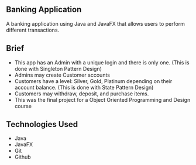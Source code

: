 ## Banking Application

A banking application using Java and JavaFX that allows users to perform different transactions.

## Brief
* This app has an Admin with a unique login and there is only one. (This is done with Singleton Pattern Design)
* Admins may create Customer accounts
* Customers have a level: Silver, Gold, Platinum depending on their account balance. (This is done with State Pattern Design)
* Customers may withdraw, deposit, and purchase items.
* This was the final project for a Object Oriented Programming and Design course

## Technologies Used
* Java
* JavaFX
* Git
* Github
